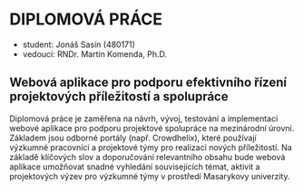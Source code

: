 # DIPLOMOVÁ PRÁCE
* student: Jonáš Sasín (480171)
* vedoucí: RNDr. Martin Komenda, Ph.D.

## Webová aplikace pro podporu efektivního řízení projektových příležitostí a spolupráce

Diplomová práce je zaměřena na návrh, vývoj, testování a implementaci webové aplikace pro podporu projektové spolupráce na mezinárodní úrovni.  Základem jsou odborné portály (např. Crowdhelix), které používají výzkumné pracovníci a projektové týmy pro realizaci nových příležitostí.  Na základě klíčových slov a doporučování relevantního obsahu bude webová aplikace umožňovat snadné vyhledání souvisejících témat, aktivit a projektových výzev pro výzkumné týmy v prostředí Masarykovy univerzity.
